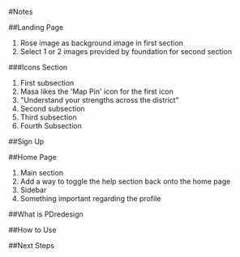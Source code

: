 #Notes

##Landing Page
1. Rose image as background image in first section
2. Select 1 or 2 images provided by foundation for second section

###Icons Section
1. First subsection
 1. Masa likes the 'Map Pin' icon for the first icon
 2. "Understand your strengths across the district"
2. Second subsection
3. Third subsection
4. Fourth Subsection


##Sign Up

##Home Page
1. Main section 
 1. Add a way to toggle the help section back onto the home page
2. Sidebar
 1. Something important regarding the profile

##What is PDredesign

##How to Use

##Next Steps

